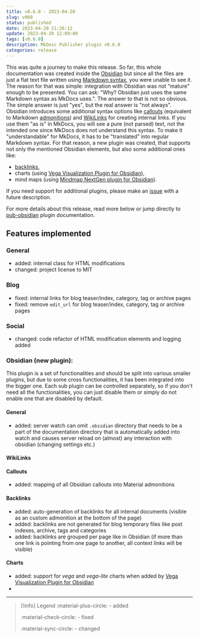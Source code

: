 ```yaml
---
title: v0.6.0 - 2023-04-20
slug: v060
status: published
date: 2023-04-20 21:26:12
update: 2023-04-20 12:09:00
tags: [v0.6.0]
description: MkDosc Publisher plugin v0.6.0
categories: release
---
```


This was quite a journey to make this release. So far, this whole documentation was created inside the [Obsidian](https://obsidian.md) but since all the files are just a flat text file written using [Markdown syntax](https://www.markdownguide.org), you were unable to see it. The reason for that was simple: integration with Obsidian was not "mature" enough to be presented. You can ask: "Why? Obsidian just uses the same Markdown syntax as MkDocs uses.". The answer to that is not so obvious. The simple answer is just "yes", but the real answer is "not always". Obsidian introduces some additional syntax options like [callouts](https://help.obsidian.md/Editing+and+formatting/Callouts) (equivalent to Markdown [admonitions](https://squidfunk.github.io/mkdocs-material/reference/admonitions/)) and [WikiLinks](https://en.wikipedia.org/wiki/Help:Link) for creating internal links. If you use them "as is" in MkDocs, you will see a pure (not parsed) text, not the intended one since MkDocs does not understand this syntax. To make it "understandable" for MkDocs, it has to be "translated" into regular Markdown syntax. For that reason, a new plugin was created, that supports not only the mentioned Obsidian elements, but also some additional ones like:

- [backlinks](https://help.obsidian.md/Plugins/Backlinks),
- charts (using [Vega Visualization Plugin for Obsidian](https://github.com/Some-Regular-Person/obsidian-vega)),
- mind maps (using [Mindmap NextGen plugin for Obsidian](https://github.com/verocloud/obsidian-mindmap-nextgen)).

If you need support for additional plugins, please make an [issue](https://github.com/mkusz/mkdocs-publisher/issues) with a future description.

For more details about this release, read more below or jump directly to [pub-obsidian](../02_setup/05-setting-up-obsidian.md) plugin documentation.

<!-- more -->

## Features implemented

### General

- added: internal class for HTML modifications
- changed: project license to MIT

### Blog

- fixed: internal links for blog teaser/index, category, tag or archive pages
- fixed: remove `edit_url` for blog teaser/index, category, tag or archive pages

### Social

- changed: code refactor of HTML modification elements and logging added

### Obsidian (new plugin):

This plugin is a set of functionalities and should be split into various smaller plugins, but due to some cross functionalities, it has been integrated into the bigger one. Each sub plugin can be controlled separately, so if you don't need all the functionalities, you can just disable them or simply do not enable one that are disabled by default.

#### General

- added: server watch can omit `.obsidian` directory that needs to be a part of the documentation directory that is automatically added into watch and causes server reload on (almost) any interaction with obsidian (changing settings etc.)

#### WikiLinks



#### Callouts

- added: mapping of all Obsidian callouts into Material admonitions

#### Backlinks

- added: auto-generation of backlinks for all internal documents (visible as an custom admonition at the bottom of the page)
- added: backlinks are not generated for blog temporary files like post indexes, archive, tags and categories
- added: backlinks are grouped per page like in Obsidian (if more than one link is pointing from one page to another, all context links will be visible)

#### Charts

- added: support for *vega* and *vega-lite* charts when added by [Vega Visualization Plugin for Obsidian](https://github.com/Some-Regular-Person/obsidian-vega)
-
---

> [!info] Legend
> :material-plus-circle: - added
>
> :material-check-circle: - fixed
>
> :material-sync-circle: - changed
